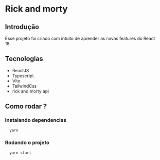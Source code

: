 # Rick and morty

## Introdução

Esse projeto foi criado com intuito de aprender as novas features do React 18.

## Tecnologias

- ReactJS
- Typescript
- Vite
- TailwindCss
- rick and morty api

## Como rodar ?

### Instalando dependencias

```bash
  yarn
```

### Rodando o projeto

```bash
  yarn start
```
